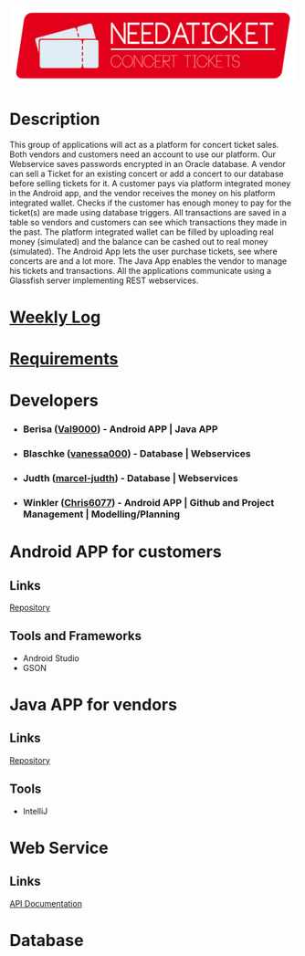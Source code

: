 ![Logo](https://raw.githubusercontent.com/Chris6077/NeedATicket/master/Logos/Header.png)

# Description

This group of applications will act as a platform for concert ticket sales. Both vendors and customers need an account to use our platform. Our Webservice saves passwords encrypted in an Oracle database. A vendor can sell a Ticket for an existing concert or add a concert to our database before selling tickets for it. A customer pays via platform integrated money in the Android app, and the vendor receives the money on his platform integrated wallet. Checks if the customer has enough money to pay for the ticket(s) are made using database triggers. All transactions are saved in a table so vendors and customers can see which transactions they made in the past. The platform integrated wallet can be filled by uploading real money (simulated) and the balance can be cashed out to real money (simulated). The Android App lets the user purchase tickets, see where concerts are and a lot more. The Java App enables the vendor to manage his tickets and transactions. All the applications communicate using a Glassfish server implementing REST webservices.

# [Weekly Log](https://htlvillachat-my.sharepoint.com/:w:/g/personal/winklerc_edu_htl-villach_at/EVWIyvfUJz9GngEGW6lmbqABx9kWJooJ1uZkRGe397p05w?e=AGXQYS)

# [Requirements](https://htlvillachat-my.sharepoint.com/:w:/g/personal/winklerc_edu_htl-villach_at/EUjFprJmCJdIgAN7whjcOFkBiH8XCveoNxQ3UB9oFQDYPg?e=rfrKiP)

# Developers

* ### Berisa ([Val9000](https://github.com/Val9000)) - Android APP | Java APP
* ### Blaschke ([vanessa000](https://github.com/vanessa000)) - Database | Webservices
* ### Judth ([marcel-judth](https://github.com/marcel-judth)) - Database | Webservices
* ### Winkler ([Chris6077](https://github.com/Chris6077)) - Android APP | Github and Project Management | Modelling/Planning

# Android APP for customers
## Links
[Repository](https://github.com/Chris6077/NeedATicket/tree/master/Android%20App)
## Tools and Frameworks
* Android Studio
* GSON

# Java APP for vendors
## Links
[Repository](https://github.com/Chris6077/NeedATicket/tree/master/Java%20App)
## Tools
* IntelliJ

# Web Service
## Links
[API Documentation](https://documenter.getpostman.com/view/5557635/RWgp1Kcn#071bf632-ccf4-43c2-8bab-eda7d66ec974)

# Database
